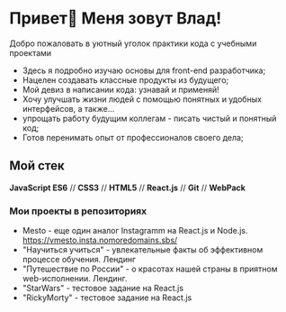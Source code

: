 # Привет👋 Меня зовут Влад!

Добро пожаловать в уютный уголок практики кода c учебными проектами

* Здесь я подробно изучаю основы для front-end разработчика;
* Нацелен создавать классные продукты из будущего;
* Мой девиз в написании кода: узнавай и применяй!
* Хочу улучшать жизни людей с помощью понятных и удобных интерфейсов, а также... 
* упрощать работу будущим коллегам - писать чистый и понятный код;
* Готов перенимать опыт от профессионалов своего дела;

## Мой стек

**JavaScript ES6** // **CSS3** // **HTML5** // **React.js** // **Git** // **WebPack**

### Мои проекты в репозиториях
*  Mesto - еще один аналог Instagramm на React.js и Node.js. https://vmesto.insta.nomoredomains.sbs/ 
* "Научиться учиться" - увлекательные факты об эффективном процессе обучения. Лендинг
* "Путешествие по России" - о красотах нашей страны в приятном web-исполнении. Лендинг.
* "StarWars" - тестовое задание на React.js
* "RickyMorty" - тестовое задание на React.js
